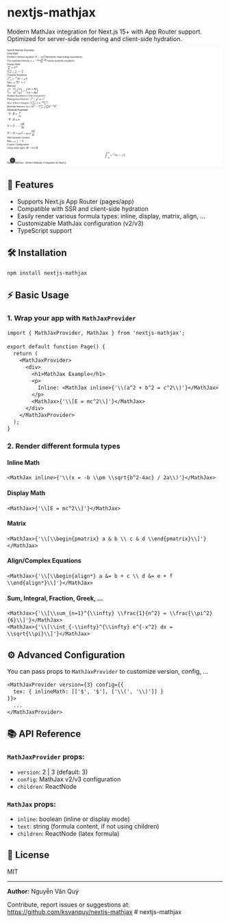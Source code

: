 # nextjs-mathjax

Modern MathJax integration for Next.js 15+ with App Router support. Optimized for server-side rendering and client-side hydration.

 ![MathJax Examples](examples/examples.png)

## 🚀 Features
- Supports Next.js App Router (pages/app)
- Compatible with SSR and client-side hydration
- Easily render various formula types: inline, display, matrix, align, ...
- Customizable MathJax configuration (v2/v3)
- TypeScript support

## 🛠️ Installation

```bash
npm install nextjs-mathjax
```

## ⚡️ Basic Usage

### 1. Wrap your app with `MathJaxProvider`

```tsx
import { MathJaxProvider, MathJax } from 'nextjs-mathjax';

export default function Page() {
  return (
    <MathJaxProvider>
      <div>
        <h1>MathJax Example</h1>
        <p>
          Inline: <MathJax inline>{'\\(a^2 + b^2 = c^2\\)'}</MathJax>
        </p>
        <MathJax>{'\\[E = mc^2\\]'}</MathJax>
      </div>
    </MathJaxProvider>
  );
}
```

### 2. Render different formula types

#### **Inline Math**
```tsx
<MathJax inline>{'\\(x = -b \\pm \\sqrt{b^2-4ac} / 2a\\)'}</MathJax>
```

#### **Display Math**
```tsx
<MathJax>{'\\[E = mc^2\\]'}</MathJax>
```

#### **Matrix**
```tsx
<MathJax>{'\\[\\begin{pmatrix} a & b \\ c & d \\end{pmatrix}\\]'}</MathJax>
```

#### **Align/Complex Equations**
```tsx
<MathJax>{'\\[\\begin{align*} a &= b + c \\ d &= e + f \\end{align*}\\]'}</MathJax>
```

#### **Sum, Integral, Fraction, Greek, ...**
```tsx
<MathJax>{'\\[\\sum_{n=1}^{\\infty} \\frac{1}{n^2} = \\frac{\\pi^2}{6}\\]'}</MathJax>
<MathJax>{'\\[\\int_{-\\infty}^{\\infty} e^{-x^2} dx = \\sqrt{\\pi}\\]'}</MathJax>
```

## ⚙️ Advanced Configuration

You can pass props to `MathJaxProvider` to customize version, config, ...

```tsx
<MathJaxProvider version={3} config={{
  tex: { inlineMath: [['$', '$'], ['\\(', '\\)']] }
}}>
  ...
</MathJaxProvider>
```

## 📚 API Reference
### `MathJaxProvider` props:
- `version`: 2 | 3 (default: 3)
- `config`: MathJax v2/v3 configuration
- `children`: ReactNode

### `MathJax` props:
- `inline`: boolean (inline or display mode)
- `text`: string (formula content, if not using children)
- `children`: ReactNode (latex formula)

## 📝 License
MIT

---
**Author:** Nguyễn Văn Quý

Contribute, report issues or suggestions at: https://github.com/ksvanquy/nextjs-mathjax #   n e x t j s - m a t h j a x 
 
 